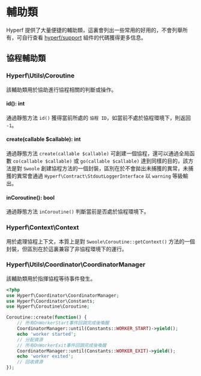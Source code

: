 # 輔助類

Hyperf 提供了大量便捷的輔助類，這裏會列出一些常用的好用的，不會列舉所有，可自行查看 [hyperf/support](https://github.com/hyperf/support) 組件的代碼獲得更多信息。

## 協程輔助類

### Hyperf\Utils\Coroutine

該輔助類用於協助進行協程相關的判斷或操作。

#### id(): int

通過靜態方法 `id()` 獲得當前所處的 `協程 ID`，如當前不處於協程環境下，則返回 `-1`。 

#### create(callable $callable): int

通過靜態方法 `create(callable $callable)` 可創建一個協程，還可以通過全局函數 `co(callable $callable)` 或 `go(callable $callable)` 達到同樣的目的，該方法是對 `Swoole` 創建協程方法的一個封裝，區別在於不會拋出未捕獲的異常，未捕獲的異常會通過 `Hyperf\Contract\StdoutLoggerInterface` 以 `warning` 等級輸出。

#### inCoroutine(): bool

通過靜態方法 `inCoroutine()` 判斷當前是否處於協程環境下。

### Hyperf\Context\Context

用於處理協程上下文，本質上是對 `Swoole\Coroutine::getContext()` 方法的一個封裝，但區別在於這裏兼容了非協程環境下的運行。

### Hyperf\Utils\Coordinator\CoordinatorManager

該輔助類用於指揮協程等待事件發生。

```php
<?php
use Hyperf\Coordinator\CoordinatorManager;
use Hyperf\Coordinator\Constants;
use Hyperf\Coroutine\Coroutine;

Coroutine::create(function() {
    // 所有OnWorkerStart事件回調完成後喚醒
    CoordinatorManager::until(Constants::WORKER_START)->yield();
    echo 'worker started';
    // 分配資源
    // 所有OnWorkerExit事件回調完成後喚醒
    CoordinatorManager::until(Constants::WORKER_EXIT)->yield();
    echo 'worker exited';
    // 回收資源
});
```
